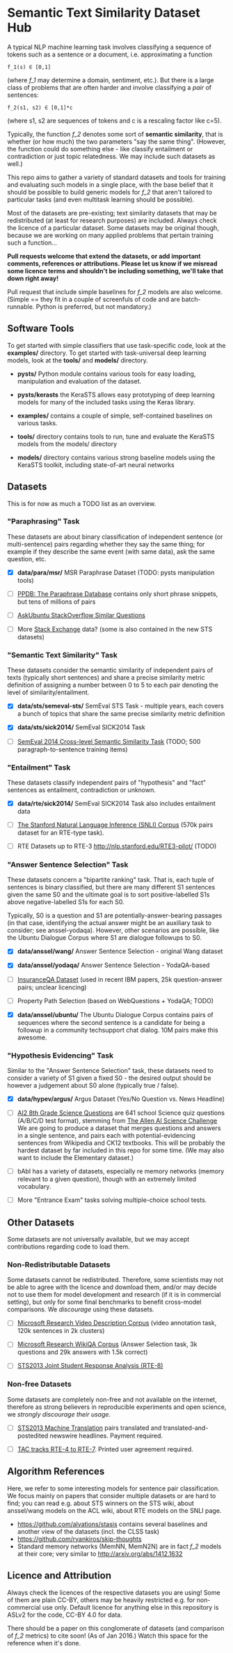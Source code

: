 Semantic Text Similarity Dataset Hub
====================================

A typical NLP machine learning task involves classifying a sequence of tokens
such as a sentence or a document, i.e. approximating a function

	f_1(s) ∈ [0,1]

(where *f_1* may determine a domain, sentiment, etc.).  But there is a large
class of problems that are often harder and involve classifying a *pair* of
sentences:

	f_2(s1, s2) ∈ [0,1]*c

(where s1, s2 are sequences of tokens and c is a rescaling factor like c=5).

Typically, the function *f_2* denotes some sort of **semantic similarity**,
that is whether (or how much) the two parameters "say the same thing".
(However, the function could do something else - like classify entailment
or contradiction or just topic relatedness.  We may include such datasets
as well.)

This repo aims to gather a variety of standard datasets and tools for training
and evaluating such models in a single place, with the base belief that it
should be possible to build generic models for *f_2* that aren't tailored to
particular tasks (and even multitask learning should be possible).

Most of the datasets are pre-existing; text similarity datasets that may be
redistributed (at least for research purposes) are included.  Always check
the licence of a particular dataset.  Some datasets may be original though,
because we are working on many applied problems that pertain training such
a function...

**Pull requests welcome that extend the datasets, or add important comments,
references or attributions.  Please let us know if we misread some licence
terms and shouldn't be including something, we'll take that down right away!**

Pull request that include simple baselines for *f_2* models are also welcome.
(Simple == they fit in a couple of screenfuls of code and are batch-runnable.
Python is preferred, but not mandatory.)


Software Tools
--------------

To get started with simple classifiers that use task-specific code,
look at the **examples/** directory.
To get started with task-universal deep learning models, look at the
**tools/** and **models/** directory.

  * **pysts/** Python module contains various tools for easy loading,
    manipulation and evaluation of the dataset.

  * **pysts/kerasts** the KeraSTS allows easy prototyping of deep learning
    models for many of the included tasks using the Keras library.

  * **examples/** contains a couple of simple, self-contained baselines
    on various tasks.

  * **tools/** directory contains tools to run, tune and evaluate the
    KeraSTS models from the models/ directory

  * **models/** directory contains various strong baseline models using
    the KeraSTS toolkit, including state-of-art neural networks

Datasets
--------

This is for now as much a TODO list as an overview.

### "Paraphrasing" Task

These datasets are about binary classification of independent sentence
(or multi-sentence) pairs regarding whether they say the same thing;
for example if they describe the same event (with same data), ask the
same question, etc.

  * [X] **data/para/msr/** MSR Paraphrase Dataset (TODO: pysts manipulation tools)

  * [ ] [PPDB: The Paraphrase Database](http://www.cis.upenn.edu/~ccb/ppdb/)
    contains only short phrase snippets, but tens of millions of pairs

  * [ ] [AskUbuntu StackOverflow Similar Questions](https://github.com/taolei87/rcnn)

  * [ ] More [Stack Exchange](https://archive.org/details/stackexchange) data?
    (some is also contained in the new STS datasets)

### "Semantic Text Similarity" Task

These datasets consider the semantic similarity of independent pairs of texts
(typically short sentences) and share a precise similarity metric definition
of assigning a number between 0 to 5 to each pair denoting the level of
similarity/entailment.

  * [X] **data/sts/semeval-sts/** SemEval STS Task - multiple years, each covers a bunch of
    topics that share the same precise similarity metric definition

  * [X] **data/sts/sick2014/** SemEval SICK2014 Task

  * [ ] [SemEval 2014 Cross-level Semantic Similarity Task](http://alt.qcri.org/semeval2014/task3/index.php?id=data-and-tools)
    (TODO; 500 paragraph-to-sentence training items)

### "Entailment" Task

These datasets classify independent pairs of "hypothesis" and "fact"
sentences as entailment, contradiction or unknown.

  * [X] **data/rte/sick2014/** SemEval SICK2014 Task also includes entailment data

  * [ ] [The Stanford Natural Language Inference (SNLI) Corpus](http://nlp.stanford.edu/projects/snli/)
(570k pairs dataset for an RTE-type task).

  * [ ] RTE Datasets up to RTE-3 http://nlp.stanford.edu/RTE3-pilot/ (TODO)

### "Answer Sentence Selection" Task

These datasets concern a "bipartite ranking" task.  That is, each tuple
of sentences is binary classified, but there are many different S1 sentences
given the same S0 and the ultimate goal is to sort positive-labelled S1s
above negative-labelled S1s for each S0.

Typically, S0 is a question and S1 are potentially-answer-bearing passages
(in that case, identifying the actual answer might be an auxiliary task
to consider; see anssel-yodaqa).  However, other scenarios are possible, like
the Ubuntu Dialogue Corpus where S1 are dialogue followups to S0.

  * [X] **data/anssel/wang/** Answer Sentence Selection - original Wang dataset

  * [X] **data/anssel/yodaqa/** Answer Sentence Selection - YodaQA-based

  * [ ] [InsuranceQA Dataset](https://github.com/shuzi/insuranceQA)
(used in recent IBM papers, 25k question-answer pairs; unclear licencing)

  * [ ] Property Path Selection (based on WebQuestions + YodaQA; TODO)

  * [X] **data/anssel/ubuntu/** The Ubuntu Dialogue Corpus
contains pairs of sequences where the second sentence is a candidate for being
a followup in a community techsupport chat dialog.  10M pairs make this
awesome.

### "Hypothesis Evidencing" Task

Similar to the "Answer Sentence Selection" task, these datasets need to
consider a variety of S1 given a fixed S0 - the desired output should be
however a judgement about S0 alone (typically true / false).

  * [X] **data/hypev/argus/** Argus Dataset (Yes/No Question vs. News Headline)

  * [ ] [AI2 8th Grade Science Questions](http://allenai.org/data.html)
are 641 school Science quiz questions (A/B/C/D test format), stemming from
[The Allen AI Science Challenge](https://www.kaggle.com/c/the-allen-ai-science-challenge/)
We are going to produce a dataset that merges questions and answers in a single
sentence, and pairs each with potential-evidencing sentences from Wikipedia and
CK12 textbooks.  This will be probably the hardest dataset by far included in
this repo for some time.  (We may also want to include the Elementary dataset.)

  * [ ] bAbI has a variety of datasets, especially re memory networks (memory
relevant to a given question), though with an extremely limited vocabulary.

  * [ ] More "Entrance Exam" tasks solving multiple-choice school tests.


Other Datasets
--------------

Some datasets are not universally available, but we may accept contributions
regarding code to load them.

### Non-Redistributable Datasets

Some datasets cannot be redistributed.  Therefore, some scientists
may not be able to agree with the licence and download them, and/or may
decide not to use them for model development and research (if it is in
commercial setting), but only for some final benchmarks to benefit
cross-model comparisons.  We *discourage* using these datasets.

  * [ ] [Microsoft Research Video Description Corpus](http://research.microsoft.com/en-us/downloads/38cf15fd-b8df-477e-a4e4-a4680caa75af/)
(video annotation task, 120k sentences in 2k clusters)

  * [ ] [Microsoft Research WikiQA Corpus](http://research.microsoft.com/en-US/downloads/4495da01-db8c-4041-a7f6-7984a4f6a905/default.aspx)
(Answer Selection task, 3k questions and 29k answers with 1.5k correct)

  * [ ] [STS2013 Joint Student Response Analysis (RTE-8)](https://www.cs.york.ac.uk/semeval-2013/task7/index.php%3Fid=data.html)

### Non-free Datasets

Some datasets are completely non-free and not available on the internet,
therefore as strong believers in reproducible experiments and open science,
we *strongly discourage their usage*.

  * [ ] [STS2013 Machine Translation](https://catalog.ldc.upenn.edu/LDC2013T18)
pairs translated and translated-and-postedited newswire headlines.
Payment required.

  * [ ] [TAC tracks RTE-4 to RTE-7](http://www.nist.gov/tac/data/).
Printed user agreement required.


Algorithm References
--------------------

Here, we refer to some interesting models for sentence pair classification.
We focus mainly on papers that consider multiple datasets or are hard to find;
you can read e.g. about STS winners on the STS wiki, about anssel/wang models
on the ACL wiki, about RTE models on the SNLI page.

  * https://github.com/alvations/stasis contains several baselines and another
    view of the datasets (incl. the CLSS task)
  * https://github.com/ryankiros/skip-thoughts
  * Standard memory networks (MemNN, MemN2N) are in fact *f_2* models at their
    core; very similar to http://arxiv.org/abs/1412.1632

Licence and Attribution
-----------------------

Always check the licences of the respective datasets you are using!  Some of
them are plain CC-BY, others may be heavily restricted e.g. for non-commercial
use only.  Default licence for anything else in this repository is ASLv2 for
the code, CC-BY 4.0 for data.

There should be a paper on this conglomerate of datasets (and comparison of
*f_2* metrics) to cite soon!  (As of Jan 2016.)  Watch this space for the
reference when it's done.
